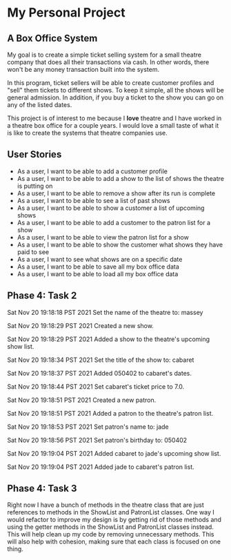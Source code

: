 # My Personal Project

## A Box Office System



My goal is to create a simple ticket selling system for a small
theatre company that does all their transactions via cash. In other 
words, there won't be any money transaction built into the system.

In this program, ticket sellers will be able to create 
customer profiles and "sell" them tickets to different shows. To keep it
simple, all the shows will be general admission. In addition, if you buy 
a ticket to the show you can go on any of the listed dates.

This project is of interest to me because I **love** theatre and 
I have worked in a theatre box office for a couple years. I would love a small
taste of what it is like to create the systems
that theatre companies use.


## User Stories

- As a user, I want to be able to add a customer profile
- As a user, I want to be able to add a show to the list of
shows the theatre is putting on
- As a user, I want to be able to remove a show after its
run is complete
- As a user, I want to be able to see a list of past shows
- As a user, I want to be able to show a customer a list of
upcoming shows
- As a user, I want to be able to add a customer to the patron 
list for a show
- As a user, I want to be able to view the patron list for a show
- As a user, I want to be able to show the customer what shows they
have paid to see
- As a user, I want to see what shows are on a specific date
- As a user, I want to be able to save all my box office data
- As a user, I want to be able to load all my box office data

## Phase 4: Task 2

Sat Nov 20 19:18:18 PST 2021
Set the name of the theatre to: massey


Sat Nov 20 19:18:29 PST 2021
Created a new show.


Sat Nov 20 19:18:29 PST 2021
Added a show to the theatre's upcoming show list.


Sat Nov 20 19:18:34 PST 2021
Set the title of the show to: cabaret


Sat Nov 20 19:18:37 PST 2021
Added 050402 to cabaret's dates.


Sat Nov 20 19:18:44 PST 2021
Set cabaret's ticket price to 7.0.


Sat Nov 20 19:18:51 PST 2021
Created a new patron.


Sat Nov 20 19:18:51 PST 2021
Added a patron to the theatre's patron list.


Sat Nov 20 19:18:53 PST 2021
Set patron's name to: jade


Sat Nov 20 19:18:56 PST 2021
Set patron's birthday to: 050402


Sat Nov 20 19:19:04 PST 2021
Added cabaret to jade's upcoming show list.


Sat Nov 20 19:19:04 PST 2021
Added jade to cabaret's patron list.

## Phase 4: Task 3

Right now I have a bunch of methods in the theatre class that are 
just references to methods in the ShowList and PatronList classes.
One way I would refactor to improve my design is by getting rid of
those methods and using the getter methods in the ShowList and PatronList 
classes instead. This will help clean up my code by removing unnecessary 
methods. This will also help with cohesion, making sure that each class
is focused on one thing.

